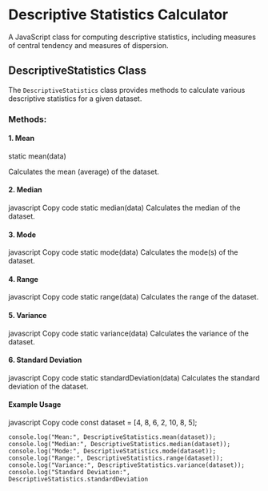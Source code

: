 # Descriptive Statistics Calculator

A JavaScript class for computing descriptive statistics, including measures of central tendency and measures of dispersion.

## DescriptiveStatistics Class

The `DescriptiveStatistics` class provides methods to calculate various descriptive statistics for a given dataset.

### Methods:

#### 1. Mean
static mean(data)

Calculates the mean (average) of the dataset.

#### 2. Median
javascript
Copy code
static median(data)
Calculates the median of the dataset.


#### 3. Mode
javascript
Copy code
static mode(data)
Calculates the mode(s) of the dataset.


#### 4. Range
javascript
Copy code
static range(data)
Calculates the range of the dataset.


#### 5. Variance
javascript
Copy code
static variance(data)
Calculates the variance of the dataset.


#### 6. Standard Deviation
javascript
Copy code
static standardDeviation(data)
Calculates the standard deviation of the dataset.


#### Example Usage
javascript
Copy code
const dataset = [4, 8, 6, 2, 10, 8, 5];

`console.log("Mean:", DescriptiveStatistics.mean(dataset));
console.log("Median:", DescriptiveStatistics.median(dataset));
console.log("Mode:", DescriptiveStatistics.mode(dataset));
console.log("Range:", DescriptiveStatistics.range(dataset));
console.log("Variance:", DescriptiveStatistics.variance(dataset));
console.log("Standard Deviation:", DescriptiveStatistics.standardDeviation`
